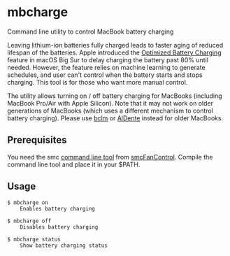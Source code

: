 # mbcharge

Command line utility to control MacBook battery charging

Leaving lithium-ion batteries fully charged leads to faster aging of reduced
lifespan of the batteries. Apple introduced the [Optimized Battery Charging][optimized-battery-charing]
feature in macOS Big Sur to delay charging the battery past 80% until needed.
However, the feature relies on machine learning to generate schedules, and user
can't control when the battery starts and stops charging. This tool is for those who want more
manual control.

The utility allows turning on / off battery charging for MacBooks (including
MacBook Pro/Air with Apple Silicon). Note that it may not work on older
generations of MacBooks (which uses a different mechanism to control battery
charging). Please use [bclm][bclm] or [AlDente][AlDente] instead for older MacBooks.

## Prerequisites

You need the smc [command line tool][smc-command]
from [smcFanControl][smcFanControl]. Compile the command line tool and
place it in your $PATH.

## Usage

```
$ mbcharge on
    Enables battery charging

$ mbcharge off
    Disables battery charging

$ mbcharge status
    Show battery charging status
```

[optimized-battery-charing]: https://support.apple.com/guide/macbook-pro/charge-the-battery-apdbc13fd966/mac
[bclm]: https://github.com/zackelia/bclm
[AlDente]: https://github.com/davidwernhart/AlDente
[smc-command]: https://github.com/hholtmann/smcFanControl/tree/master/smc-command
[smcFanControl]: https://github.com/hholtmann/smcFanControl
